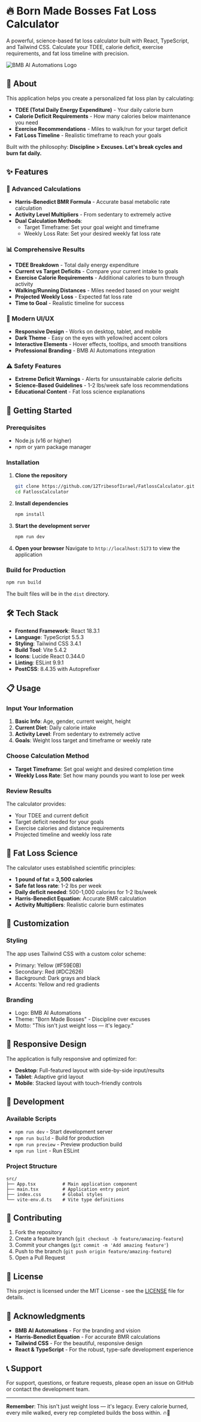 # 🔥 Born Made Bosses Fat Loss Calculator

A powerful, science-based fat loss calculator built with React, TypeScript, and Tailwind CSS. Calculate your TDEE, calorie deficit, exercise requirements, and fat loss timeline with precision.

![BMB AI Automations Logo](public/BMB%20AI%20Automations%20Logo.png)

## 🎯 About

This application helps you create a personalized fat loss plan by calculating:
- **TDEE (Total Daily Energy Expenditure)** - Your daily calorie burn
- **Calorie Deficit Requirements** - How many calories below maintenance you need
- **Exercise Recommendations** - Miles to walk/run for your target deficit
- **Fat Loss Timeline** - Realistic timeframe to reach your goals

Built with the philosophy: **Discipline > Excuses. Let's break cycles and burn fat daily.**

## ✨ Features

### 🧮 Advanced Calculations
- **Harris-Benedict BMR Formula** - Accurate basal metabolic rate calculation
- **Activity Level Multipliers** - From sedentary to extremely active
- **Dual Calculation Methods**:
  - Target Timeframe: Set your goal weight and timeframe
  - Weekly Loss Rate: Set your desired weekly fat loss rate

### 📊 Comprehensive Results
- **TDEE Breakdown** - Total daily energy expenditure
- **Current vs Target Deficits** - Compare your current intake to goals
- **Exercise Calorie Requirements** - Additional calories to burn through activity
- **Walking/Running Distances** - Miles needed based on your weight
- **Projected Weekly Loss** - Expected fat loss rate
- **Time to Goal** - Realistic timeline for success

### 🎨 Modern UI/UX
- **Responsive Design** - Works on desktop, tablet, and mobile
- **Dark Theme** - Easy on the eyes with yellow/red accent colors
- **Interactive Elements** - Hover effects, tooltips, and smooth transitions
- **Professional Branding** - BMB AI Automations integration

### ⚠️ Safety Features
- **Extreme Deficit Warnings** - Alerts for unsustainable calorie deficits
- **Science-Based Guidelines** - 1-2 lbs/week safe loss recommendations
- **Educational Content** - Fat loss science explanations

## 🚀 Getting Started

### Prerequisites
- Node.js (v16 or higher)
- npm or yarn package manager

### Installation

1. **Clone the repository**
   ```bash
   git clone https://github.com/12TribesofIsrael/FatlossCalculator.git
   cd FatlossCalculator
   ```

2. **Install dependencies**
   ```bash
   npm install
   ```

3. **Start the development server**
   ```bash
   npm run dev
   ```

4. **Open your browser**
   Navigate to `http://localhost:5173` to view the application

### Build for Production

```bash
npm run build
```

The built files will be in the `dist` directory.

## 🛠️ Tech Stack

- **Frontend Framework**: React 18.3.1
- **Language**: TypeScript 5.5.3
- **Styling**: Tailwind CSS 3.4.1
- **Build Tool**: Vite 5.4.2
- **Icons**: Lucide React 0.344.0
- **Linting**: ESLint 9.9.1
- **PostCSS**: 8.4.35 with Autoprefixer

## 📋 Usage

### Input Your Information
1. **Basic Info**: Age, gender, current weight, height
2. **Current Diet**: Daily calorie intake
3. **Activity Level**: From sedentary to extremely active
4. **Goals**: Weight loss target and timeframe or weekly rate

### Choose Calculation Method
- **Target Timeframe**: Set goal weight and desired completion time
- **Weekly Loss Rate**: Set how many pounds you want to lose per week

### Review Results
The calculator provides:
- Your TDEE and current deficit
- Target deficit needed for your goals
- Exercise calories and distance requirements
- Projected timeline and weekly loss rate

## 🧪 Fat Loss Science

The calculator uses established scientific principles:

- **1 pound of fat = 3,500 calories**
- **Safe fat loss rate**: 1-2 lbs per week
- **Daily deficit needed**: 500-1,000 calories for 1-2 lbs/week
- **Harris-Benedict Equation**: Accurate BMR calculation
- **Activity Multipliers**: Realistic calorie burn estimates

## 🎨 Customization

### Styling
The app uses Tailwind CSS with a custom color scheme:
- Primary: Yellow (#F59E0B)
- Secondary: Red (#DC2626)
- Background: Dark grays and black
- Accents: Yellow and red gradients

### Branding
- Logo: BMB AI Automations
- Theme: "Born Made Bosses" - Discipline over excuses
- Motto: "This isn't just weight loss — it's legacy."

## 📱 Responsive Design

The application is fully responsive and optimized for:
- **Desktop**: Full-featured layout with side-by-side input/results
- **Tablet**: Adaptive grid layout
- **Mobile**: Stacked layout with touch-friendly controls

## 🔧 Development

### Available Scripts
- `npm run dev` - Start development server
- `npm run build` - Build for production
- `npm run preview` - Preview production build
- `npm run lint` - Run ESLint

### Project Structure
```
src/
├── App.tsx          # Main application component
├── main.tsx         # Application entry point
├── index.css        # Global styles
└── vite-env.d.ts    # Vite type definitions
```

## 🤝 Contributing

1. Fork the repository
2. Create a feature branch (`git checkout -b feature/amazing-feature`)
3. Commit your changes (`git commit -m 'Add amazing feature'`)
4. Push to the branch (`git push origin feature/amazing-feature`)
5. Open a Pull Request

## 📄 License

This project is licensed under the MIT License - see the [LICENSE](LICENSE) file for details.

## 🙏 Acknowledgments

- **BMB AI Automations** - For the branding and vision
- **Harris-Benedict Equation** - For accurate BMR calculations
- **Tailwind CSS** - For the beautiful, responsive design
- **React & TypeScript** - For the robust, type-safe development experience

## 📞 Support

For support, questions, or feature requests, please open an issue on GitHub or contact the development team.

---

**Remember**: This isn't just weight loss — it's legacy. Every calorie burned, every mile walked, every rep completed builds the boss within. 🔥👑 